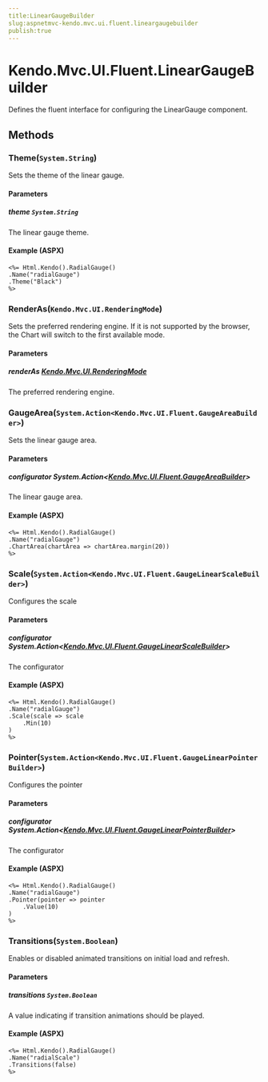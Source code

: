 ```yaml
---
title:LinearGaugeBuilder
slug:aspnetmvc-kendo.mvc.ui.fluent.lineargaugebuilder
publish:true
---
```


# Kendo.Mvc.UI.Fluent.LinearGaugeBuilder
Defines the fluent interface for configuring the LinearGauge component.



## Methods

### Theme(`System.String`)
Sets the theme of the linear gauge.


#### Parameters

##### theme `System.String`
The linear gauge theme.




#### Example (ASPX)
    <%= Html.Kendo().RadialGauge()
    .Name("radialGauge")
    .Theme("Black")
    %>


### RenderAs(`Kendo.Mvc.UI.RenderingMode`)
Sets the preferred rendering engine.
            If it is not supported by the browser, the Chart will switch to the first available mode.


#### Parameters

##### renderAs [Kendo.Mvc.UI.RenderingMode](/api/wrappers/aspnet-mvc/Kendo.Mvc.UI/RenderingMode)
The preferred rendering engine.





### GaugeArea(`System.Action<Kendo.Mvc.UI.Fluent.GaugeAreaBuilder>`)
Sets the linear gauge area.


#### Parameters

##### configurator System.Action<[Kendo.Mvc.UI.Fluent.GaugeAreaBuilder](/api/wrappers/aspnet-mvc/Kendo.Mvc.UI.Fluent/GaugeAreaBuilder)>
The linear gauge area.




#### Example (ASPX)
    <%= Html.Kendo().RadialGauge()
    .Name("radialGauge")
    .ChartArea(chartArea => chartArea.margin(20))
    %>


### Scale(`System.Action<Kendo.Mvc.UI.Fluent.GaugeLinearScaleBuilder>`)
Configures the scale


#### Parameters

##### configurator System.Action<[Kendo.Mvc.UI.Fluent.GaugeLinearScaleBuilder](/api/wrappers/aspnet-mvc/Kendo.Mvc.UI.Fluent/GaugeLinearScaleBuilder)>
The configurator




#### Example (ASPX)
    <%= Html.Kendo().RadialGauge()
    .Name("radialGauge")
    .Scale(scale => scale
        .Min(10)
    )
    %>


### Pointer(`System.Action<Kendo.Mvc.UI.Fluent.GaugeLinearPointerBuilder>`)
Configures the pointer


#### Parameters

##### configurator System.Action<[Kendo.Mvc.UI.Fluent.GaugeLinearPointerBuilder](/api/wrappers/aspnet-mvc/Kendo.Mvc.UI.Fluent/GaugeLinearPointerBuilder)>
The configurator




#### Example (ASPX)
    <%= Html.Kendo().RadialGauge()
    .Name("radialGauge")
    .Pointer(pointer => pointer
        .Value(10)
    )
    %>


### Transitions(`System.Boolean`)
Enables or disabled animated transitions on initial load and refresh.


#### Parameters

##### transitions `System.Boolean`
A value indicating if transition animations should be played.




#### Example (ASPX)
    <%= Html.Kendo().RadialGauge()
    .Name("radialScale")
    .Transitions(false)
    %>




